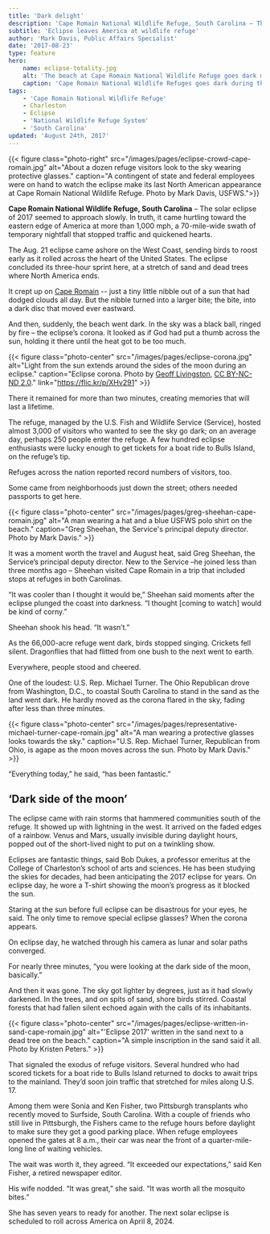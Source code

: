 ```yaml
---
title: 'Dark delight'
description: 'Cape Romain National Wildlife Refuge, South Carolina – The solar eclipse of 2017 seemed to approach slowly. In truth, it came hurtling toward the eastern edge of America at more than 1,000 mph, a 70-mile-wide swath of temporary nightfall that stopped traffic and quickened hearts.'
subtitle: 'Eclipse leaves America at wildlife refuge'
author: 'Mark Davis, Public Affairs Specialist'
date: '2017-08-23'
type: feature
hero:
    name: eclipse-totality.jpg
    alt: 'The beach at Cape Romain National Wildlife Refuge goes dark mid afternoon during the solar eclipse.'
    caption: 'Cape Romain National Wildlife Refuges goes dark during the total solar eclipse. Photo by Kristen Peters, USFWS.'
tags:
    - 'Cape Romain National Wildlife Refuge'
    - Charleston
    - Eclipse
    - 'National Wildlife Refuge System'
    - 'South Carolina'
updated: 'August 24th, 2017'
---
```


{{< figure class="photo-right" src="/images/pages/eclipse-crowd-cape-romain.jpg" alt="About a dozen refuge visitors look to the sky wearing protective glasses." caption="A contingent of state and federal employees were on hand to watch the eclipse make its last North American appearance at Cape Romain National Wildlife Refuge.  Photo by Mark Davis, USFWS.">}}

**Cape Romain National Wildlife Refuge, South Carolina** – The solar eclipse of 2017 seemed to approach slowly. In truth, it came hurtling toward the eastern edge of America at more than 1,000 mph, a 70-mile-wide swath of temporary nightfall that stopped traffic and quickened hearts.
 
The Aug. 21 eclipse came ashore on the West Coast, sending birds to roost early as it rolled across the heart of the United States. The eclipse concluded its three-hour sprint here, at a stretch of sand and dead trees where North America ends.
 
It crept up on [Cape Romain](https://www.fws.gov/refuge/cape_romain/) -- just a tiny little nibble out of a sun that had dodged clouds all day. But the nibble turned into a larger bite; the bite, into a dark disc that moved ever eastward.
 
And then, suddenly, the beach went dark. In the sky was a black ball, ringed by fire – the eclipse’s corona. It looked as if God had put a thumb across the sun, holding it there until the heat got to be too much.

{{< figure class="photo-center" src="/images/pages/eclipse-corona.jpg" alt="Light from the sun extends around the sides of the moon during an eclipse." caption="Eclipse corona.  Photo by <a href='https://www.flickr.com/photos/geoliv/'>Geoff Livingston</a>, <a href='https://creativecommons.org/licenses/by-nc-nd/2.0/legalcode'>CC BY-NC-ND 2.0</a>." link="https://flic.kr/p/XHv291" >}}

There it remained for more than two minutes, creating memories that will last a lifetime.
 
The refuge, managed by the U.S. Fish and Wildlife Service (Service), hosted almost 3,000 of visitors who wanted to see the sky go dark; on an average day, perhaps 250 people enter the refuge. A few hundred eclipse enthusiasts were lucky enough to get tickets for a boat ride to Bulls Island, on the refuge’s tip.

Refuges across the nation reported record numbers of visitors, too. 

Some came from neighborhoods just down the street; others needed passports to get here.

{{< figure class="photo-center" src="/images/pages/greg-sheehan-cape-romain.jpg" alt="A man wearing a hat and a blue USFWS polo shirt on the beach." caption="Greg Sheehan, the Service's principal deputy director.  Photo by Mark Davis." >}}

It was a moment worth the travel and August heat, said Greg Sheehan, the Service’s principal deputy director. New to the Service –he joined less than three months ago – Sheehan visited Cape Romain in a trip that included stops at refuges in both Carolinas.
 
“It was cooler than I thought it would be,” Sheehan said moments after the eclipse plunged the coast into darkness. “I thought [coming to watch] would be kind of corny.”
 
Sheehan shook his head. “It wasn’t.”
 
As the 66,000-acre refuge went dark, birds stopped singing. Crickets fell silent. Dragonflies that had flitted from one bush to the next went to earth.
 
Everywhere, people stood and cheered.
 
One of the loudest: U.S. Rep. Michael Turner. The Ohio Republican drove from Washington, D.C., to coastal South Carolina to stand in the sand as the land went dark. He hardly moved as the corona flared in the sky, fading after less than three minutes.
 
{{< figure class="photo-center" src="/images/pages/representative-michael-turner-cape-romain.jpg" alt="A man wearing a protective glasses looks towards the sky." caption="U.S. Rep. Michael Turner, Republican from Ohio, is agape as the moon moves across the sun.  Photo by Mark Davis." >}}

“Everything today,” he said, “has been fantastic.”
 
## ‘Dark side of the moon’

The eclipse came with rain storms that hammered communities south of the refuge.  It showed up with lightning in the west.  It arrived on the faded edges of a rainbow. Venus and Mars, usually invisible during daylight hours, popped out of the short-lived night to put on a twinkling show.
 
Eclipses are fantastic things, said Bob Dukes, a professor emeritus at the College of Charleston’s school of arts and sciences. He has been studying the skies for decades, had been anticipating the 2017 eclipse for years. On eclipse day, he wore a T-shirt showing the moon’s progress as it blocked the sun.
 
Staring at the sun before full eclipse can be disastrous for your eyes, he said. The only time to remove special eclipse glasses? When the corona appears.
 
On eclipse day, he watched through his camera as lunar and solar paths converged.
 
For nearly three minutes, “you were looking at the dark side of the moon, basically.”
 
And then it was gone. The sky got lighter by degrees, just as it had slowly darkened. In the trees, and on spits of sand, shore birds stirred. Coastal forests that had fallen silent echoed again with the calls of its inhabitants.

{{< figure class="photo-center" src="/images/pages/eclipse-written-in-sand-cape-romain.jpg" alt="'Eclipse 2017' written in the sand next to a dead tree on the beach." caption="A simple inscription in the sand said it all.  Photo by Kristen Peters." >}}
 
That signaled the exodus of refuge visitors. Several hundred who had scored tickets for a boat ride to Bulls Island returned to docks to await trips to the mainland. They’d soon join traffic that stretched for miles along U.S. 17.
 
Among them were Sonia and Ken Fisher, two Pittsburgh transplants who recently moved to Surfside, South Carolina. With a couple of friends who still live in Pittsburgh, the Fishers came to the refuge hours before daylight to make sure they got a good parking place. When refuge employees opened the gates at 8 a.m., their car was near the front of a quarter-mile-long line of waiting vehicles.
 
The wait was worth it, they agreed.  “It exceeded our expectations,” said Ken Fisher, a retired newspaper editor.
 
His wife nodded. “It was great,” she said. “It was worth all the mosquito bites.”
 
She has seven years to ready for another. The next solar eclipse is scheduled to roll across America on April 8, 2024.

